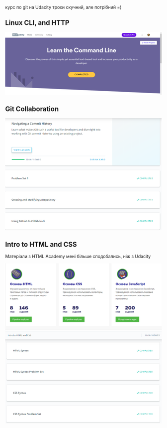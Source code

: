 курс по git на Udacity трохи скучний, але потрібний =)
## Linux CLI, and HTTP

![Linux CLI and HTTP](task_linux_cli/screenshot.png)

## Git Collaboration


![Git Collaboration](task_git_collaboration/screenshot.png)

## Intro to HTML and CSS
Матеріали з HTML Academy мені більше сподобались, ніж з Udacity

![Intro to HTML and CSS](task_html_css_intro/screenshot.png)
![Intro to HTML and CSS](task_html_css_intro/screenshot2.png)